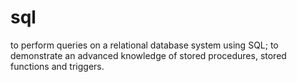 # sql
to perform queries on a relational database system using SQL;
to demonstrate an advanced knowledge of stored procedures, stored functions and triggers.
